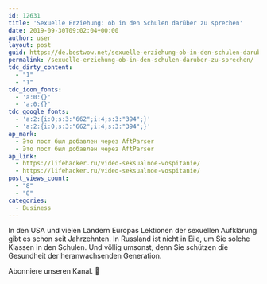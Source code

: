 ```yaml
---
id: 12631
title: 'Sexuelle Erziehung: ob in den Schulen darüber zu sprechen'
date: 2019-09-30T09:02:04+00:00
author: user
layout: post
guid: https://de.bestwow.net/sexuelle-erziehung-ob-in-den-schulen-daruber-zu-sprechen/
permalink: /sexuelle-erziehung-ob-in-den-schulen-daruber-zu-sprechen/
tdc_dirty_content:
  - "1"
  - "1"
tdc_icon_fonts:
  - 'a:0:{}'
  - 'a:0:{}'
tdc_google_fonts:
  - 'a:2:{i:0;s:3:"662";i:4;s:3:"394";}'
  - 'a:2:{i:0;s:3:"662";i:4;s:3:"394";}'
ap_mark:
  - Это пост был добавлен через AftParser
  - Это пост был добавлен через AftParser
ap_link:
  - https://lifehacker.ru/video-seksualnoe-vospitanie/
  - https://lifehacker.ru/video-seksualnoe-vospitanie/
post_views_count:
  - "8"
  - "8"
categories:
  - Business
---
```

In den USA und vielen Ländern Europas Lektionen der sexuellen Aufklärung gibt es schon seit Jahrzehnten. In Russland ist nicht in Eile, um Sie solche Klassen in den Schulen. Und völlig umsonst, denn Sie schützen die Gesundheit der heranwachsenden Generation.</p> 

Abonniere unseren Kanal. 🤗